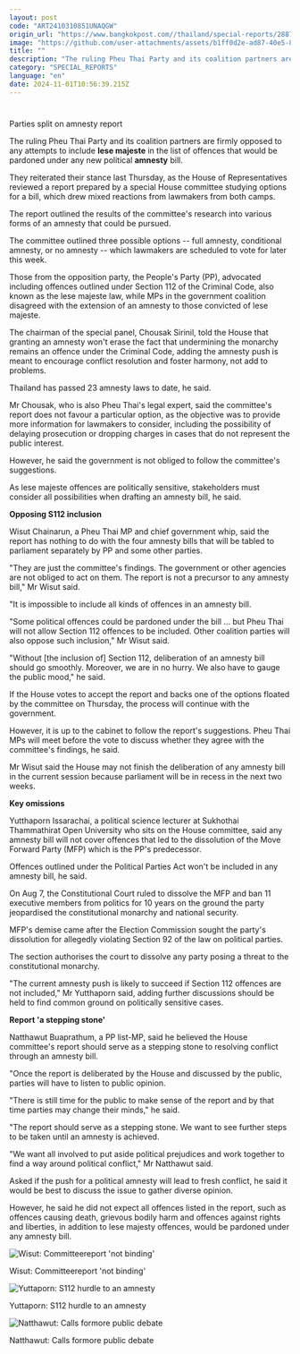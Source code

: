 ```yaml
---
layout: post
code: "ART2410310851UNAQGW"
origin_url: "https://www.bangkokpost.com//thailand/special-reports/2887132/parties-split-on-amnesty-report"
image: "https://github.com/user-attachments/assets/b1ff0d2e-ad87-40e5-8c6c-75143ee8b531"
title: ""
description: "The ruling Pheu Thai Party and its coalition partners are firmly opposed to any attempts to include  lese majeste  in the list of offences that would be pardoned under any new political  amnesty  bill."
category: "SPECIAL_REPORTS"
language: "en"
date: 2024-11-01T10:56:39.215Z
---
```


# 

Parties split on amnesty report

The ruling Pheu Thai Party and its coalition partners are firmly opposed to any attempts to include **lese majeste** in the list of offences that would be pardoned under any new political **amnesty** bill.

They reiterated their stance last Thursday, as the House of Representatives reviewed a report prepared by a special House committee studying options for a bill, which drew mixed reactions from lawmakers from both camps.

The report outlined the results of the committee's research into various forms of an amnesty that could be pursued.

The committee outlined three possible options -- full amnesty, conditional amnesty, or no amnesty -- which lawmakers are scheduled to vote for later this week.

Those from the opposition party, the People's Party (PP), advocated including offences outlined under Section 112 of the Criminal Code, also known as the lese majeste law, while MPs in the government coalition disagreed with the extension of an amnesty to those convicted of lese majeste.

The chairman of the special panel, Chousak Sirinil, told the House that granting an amnesty won't erase the fact that undermining the monarchy remains an offence under the Criminal Code, adding the amnesty push is meant to encourage conflict resolution and foster harmony, not add to problems.

Thailand has passed 23 amnesty laws to date, he said.

Mr Chousak, who is also Pheu Thai's legal expert, said the committee's report does not favour a particular option, as the objective was to provide more information for lawmakers to consider, including the possibility of delaying prosecution or dropping charges in cases that do not represent the public interest.

However, he said the government is not obliged to follow the committee's suggestions.

As lese majeste offences are politically sensitive, stakeholders must consider all possibilities when drafting an amnesty bill, he said.

**Opposing S112 inclusion**

Wisut Chainarun, a Pheu Thai MP and chief government whip, said the report has nothing to do with the four amnesty bills that will be tabled to parliament separately by PP and some other parties.

"They are just the committee's findings. The government or other agencies are not obliged to act on them. The report is not a precursor to any amnesty bill," Mr Wisut said.

"It is impossible to include all kinds of offences in an amnesty bill.

"Some political offences could be pardoned under the bill ... but Pheu Thai will not allow Section 112 offences to be included. Other coalition parties will also oppose such inclusion," Mr Wisut said.

"Without \[the inclusion of\] Section 112, deliberation of an amnesty bill should go smoothly. Moreover, we are in no hurry. We also have to gauge the public mood," he said.

If the House votes to accept the report and backs one of the options floated by the committee on Thursday, the process will continue with the government.

However, it is up to the cabinet to follow the report's suggestions. Pheu Thai MPs will meet before the vote to discuss whether they agree with the committee's findings, he said.

Mr Wisut said the House may not finish the deliberation of any amnesty bill in the current session because parliament will be in recess in the next two weeks.

**Key omissions**

Yutthaporn Issarachai, a political science lecturer at Sukhothai Thammathirat Open University who sits on the House committee, said any amnesty bill will not cover offences that led to the dissolution of the Move Forward Party (MFP) which is the PP's predecessor.

Offences outlined under the Political Parties Act won't be included in any amnesty bill, he said.

On Aug 7, the Constitutional Court ruled to dissolve the MFP and ban 11 executive members from politics for 10 years on the ground the party jeopardised the constitutional monarchy and national security.

MFP's demise came after the Election Commission sought the party's dissolution for allegedly violating Section 92 of the law on political parties.

The section authorises the court to dissolve any party posing a threat to the constitutional monarchy.

"The current amnesty push is likely to succeed if Section 112 offences are not included," Mr Yutthaporn said, adding further discussions should be held to find common ground on politically sensitive cases.

**Report 'a stepping stone'**

Natthawut Buaprathum, a PP list-MP, said he believed the House committee's report should serve as a stepping stone to resolving conflict through an amnesty bill.

"Once the report is deliberated by the House and discussed by the public, parties will have to listen to public opinion.

"There is still time for the public to make sense of the report and by that time parties may change their minds," he said.

"The report should serve as a stepping stone. We want to see further steps to be taken until an amnesty is achieved.

"We want all involved to put aside political prejudices and work together to find a way around political conflict," Mr Natthawut said.

Asked if the push for a political amnesty will lead to fresh conflict, he said it would be best to discuss the issue to gather diverse opinion.

However, he said he did not expect all offences listed in the report, such as offences causing death, grievous bodily harm and offences against rights and liberties, in addition to lese majesty offences, would be pardoned under any amnesty bill.

![Wisut: Committeereport 'not binding'](https://github.com/user-attachments/assets/55af1097-f1b6-4d74-a118-b05790e0d596)

Wisut: Committeereport 'not binding'

![Yuttaporn: S112 hurdle to an amnesty](https://github.com/user-attachments/assets/b46c79f5-f983-40e4-a342-df75f2db976a)

Yuttaporn: S112 hurdle to an amnesty

![Natthawut: Calls formore public debate](https://github.com/user-attachments/assets/7a3e55b8-a35a-4fbb-a1e3-39914733bbdf)

Natthawut: Calls formore public debate